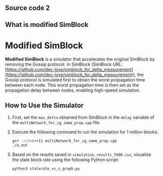 ## Source code 2

## What is modified SimBlock

# Modified SimBlock

**Modified SimBlock** is a simulator that accelerates the original SimBlock by removing the Gossip protocol. In SimBlock (SimBlock URL: [https://github.com/dec-love/simblock_for_delta_measurement](https://github.com/dec-love/simblock_for_delta_measurement)), the Gossip protocol is simulated first to obtain the worst propagation time between each node. This worst propagation time is then set as the propagation delay between nodes, enabling high-speed simulation.

## How to Use the Simulator

1. First, set the `max_delta` obtained from SimBlock in the `delay` variable of the `multiNetwork_for_cg_same_prop.cpp` file.
2. Execute the following command to run the simulation for 1 million blocks:

   ```bash
   g++ -std=c++11 multiNetwork_for_cg_same_prop.cpp
   ./a.out
   ```

3. Based on the results saved in `simulation_results_T600.csv`, visualize the stale block rate using the following Python script:

   ```bash
   python3 stalerate_vs_s_graph.py
   ```
